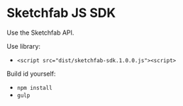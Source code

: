 # Sketchfab JS SDK

Use the Sketchfab API.

Use library:
* `<script src="dist/sketchfab-sdk.1.0.0.js"><script>`

Build id yourself:

* `npm install`
* `gulp`
